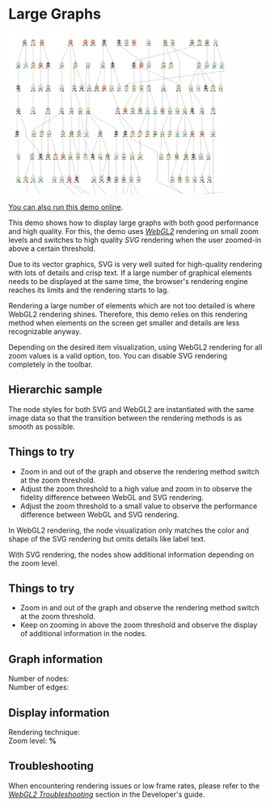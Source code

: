 # Large Graphs

<img src="../../resources/image/large-graphs.png" alt="demo-thumbnail" height="320"/>

[You can also run this demo online](https://live.yworks.com/demos/view/large-graphs/index.html).

This demo shows how to display large graphs with both good performance and high quality. For this, the demo uses _[WebGL2](https://docs.yworks.com/yfileshtml/#/dguide/webgl2)_ rendering on small zoom levels and switches to high quality _SVG_ rendering when the user zoomed-in above a certain threshold.

Due to its vector graphics, SVG is very well suited for high-quality rendering with lots of details and crisp text. If a large number of graphical elements needs to be displayed at the same time, the browser's rendering engine reaches its limits and the rendering starts to lag.

Rendering a large number of elements which are not too detailed is where WebGL2 rendering shines. Therefore, this demo relies on this rendering method when elements on the screen get smaller and details are less recognizable anyway.

Depending on the desired item visualization, using WebGL2 rendering for all zoom values is a valid option, too. You can disable SVG rendering completely in the toolbar.

## Hierarchic sample

The node styles for both SVG and WebGL2 are instantiated with the same image data so that the transition between the rendering methods is as smooth as possible.

## Things to try

- Zoom in and out of the graph and observe the rendering method switch at the zoom threshold.
- Adjust the zoom threshold to a high value and zoom in to observe the fidelity difference between WebGL and SVG rendering.
- Adjust the zoom threshold to a small value to observe the performance difference between WebGL and SVG rendering.

In WebGL2 rendering, the node visualization only matches the color and shape of the SVG rendering but omits details like label text.

With SVG rendering, the nodes show additional information depending on the zoom level.

## Things to try

- Zoom in and out of the graph and observe the rendering method switch at the zoom threshold.
- Keep on zooming in above the zoom threshold and observe the display of additional information in the nodes.

## Graph information

Number of nodes:  
Number of edges:

## Display information

Rendering technique:  
Zoom level: **%**

## Troubleshooting

When encountering rendering issues or low frame rates, please refer to the _[WebGL2 Troubleshooting](https://docs.yworks.com/yfileshtml/#/dguide/webgl2_troubleshooting)_ section in the Developer's guide.
